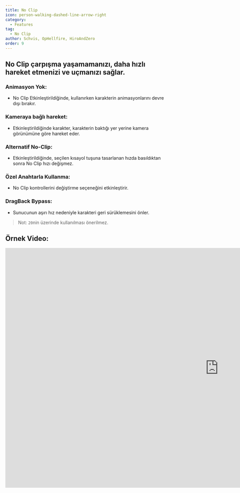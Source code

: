 ```yaml
---
title: No Clip
icon: person-walking-dashed-line-arrow-right
category:
  - Features
tag:
  - No Clip
author: Schvis, OpHellfire, HiroAndZero
order: 9
---
```


## No Clip çarpışma yaşamamanızı, daha hızlı hareket etmenizi ve uçmanızı sağlar.
### Animasyon Yok:
- No Clip Etkinleştirildiğinde, kullanırken karakterin animasyonlarını devre dışı bırakır.
### Kameraya bağlı hareket:
- Etkinleştirildiğinde karakter, karakterin baktığı yer yerine kamera görünümüne göre hareket eder.
### Alternatif No-Clip:
- Etkinleştirildiğinde, seçilen kısayol tuşuna tasarlanan hızda basıldıktan sonra No Clip hızı değişmez.
### Özel Anahtarla Kullanma:
- No Clip kontrollerini değiştirme seçeneğini etkinleştirir.
### DragBack Bypass:
- Sunucunun aşırı hız nedeniyle karakteri geri sürüklemesini önler.

> Not: `20`nin üzerinde kullanılması önerilmez.

## Örnek Video:

<div class="iframe-container"><iframe width="1328" height="747" src="https://www.youtube.com/embed/nPdq-yzBt3k?list=PL5eI1Tb64p56g27qfYk7VuFTz4FK6YrKa" title="Korepi - NoClip" frameborder="0" allow="accelerometer; autoplay; clipboard-write; encrypted-media; gyroscope; picture-in-picture; web-share" referrerpolicy="strict-origin-when-cross-origin" allowfullscreen></iframe></div>
